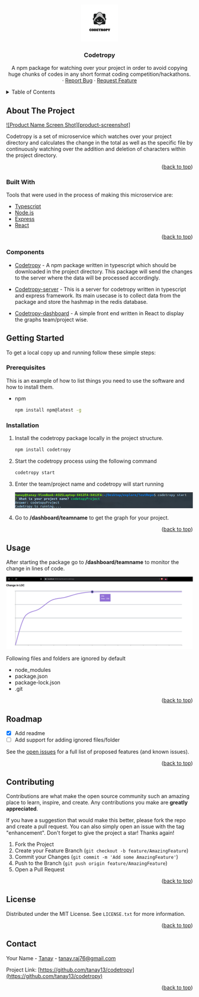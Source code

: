 <div id="top"></div>

<!-- [![Contributors][contributors-shield]][contributors-url]
[![Forks][forks-shield]][forks-url]
[![Stargazers][stars-shield]][stars-url]
[![Issues][issues-shield]][issues-url]
[![MIT License][license-shield]][license-url]
[![LinkedIn][linkedin-shield]][linkedin-url] -->

<!-- PROJECT LOGO -->
<br />
<div align="center">
  <a href="https://github.com/tanay13/codetropy">
    <img src="images/logo.png" alt="Logo" width="100" height="100">
  </a>

  <h3 align="center">Codetropy</h3>

  <p align="center">
    A npm package for watching over your project in order to avoid copying huge chunks of codes in any short format coding competition/hackathons.
    <br />
    ·
    <a href="https://github.com/tanay13/codetropy/issues">Report Bug</a>
    ·
    <a href="https://github.com/tanay13/codetropy/issues">Request Feature</a>
  </p>
</div>

<!-- TABLE OF CONTENTS -->
<details>
  <summary>Table of Contents</summary>
  <ol>
    <li>
      <a href="#about-the-project">About The Project</a>
      <ul>
        <li><a href="#built-with">Built With</a></li>
      </ul>
    </li>
    <li>
      <a href="#getting-started">Getting Started</a>
      <ul>
        <li><a href="#prerequisites">Prerequisites</a></li>
        <li><a href="#installation">Installation</a></li>
      </ul>
    </li>
    <li><a href="#usage">Usage</a></li>
    <li><a href="#roadmap">Roadmap</a></li>
    <li><a href="#contributing">Contributing</a></li>
    <li><a href="#license">License</a></li>
    <li><a href="#contact">Contact</a></li>
    <li><a href="#acknowledgments">Acknowledgments</a></li>
  </ol>
</details>

<!-- ABOUT THE PROJECT -->

## About The Project

[![Product Name Screen Shot][product-screenshot]](https://example.com)

Codetropy is a set of microservice which watches over your project directory and calculates the change in the total as well as the specific file by continuously watching over the addition and deletion of characters within the project directory.

<p align="right">(<a href="#top">back to top</a>)</p>

### Built With

Tools that were used in the process of making this microservice are:

- [Typescript](https://www.typescriptlang.org/)
- [Node.js](https://nodejs.org/en/)
- [Express](https://expressjs.com/)
- [React](https://https://reactjs.org/)

<p align="right">(<a href="#top">back to top</a>)</p>

### Components

- [Codetropy](https://github.com/tanay13/codetropy) - A npm package written in typescript which should be downloaded in the project directory. This package will send the changes to the server where the data will be processed accordingly.

- [Codetropy-server](https://github.com/tanay13/codetropy-server) - This is a server for codetropy written in typescript and express framework. Its main usecase is to collect data from the package and store the hashmap in the redis database.
- [Codetropy-dashboard](https://github.com/tanay13/codetropy-dashboard) - A simple front end written in React to display the graphs team/project wise.

<!-- GETTING STARTED -->

## Getting Started

To get a local copy up and running follow these simple steps:

### Prerequisites

This is an example of how to list things you need to use the software and how to install them.

- npm

  ```sh
  npm install npm@latest -g
  ```

### Installation

1. Install the codetropy package locally in the project structure.

   ```sh
   npm install codetropy
   ```

2. Start the codetropy process using the following command
   ```sh
   codetropy start
   ```
3. Enter the team/project name and codetropy will start running

   ![image](images/codetropyStart.png)

4. Go to <b>/dashboard/teamname</b> to get the graph for your project.

<p align="right">(<a href="#top">back to top</a>)</p>

<!-- USAGE EXAMPLES -->

## Usage

After starting the package go to <b>/dashboard/teamname</b> to monitor the change in lines of code.

![image](images/dashboard.png)

Following files and folders are ignored by default

- node_modules
- package.json
- package-lock.json
- .git

<p align="right">(<a href="#top">back to top</a>)</p>

<!-- ROADMAP -->

## Roadmap

- [x] Add readme
- [ ] Add support for adding ignored files/folder

See the [open issues](https://github.com/codetropy/issues) for a full list of proposed features (and known issues).

<p align="right">(<a href="#top">back to top</a>)</p>

<!-- CONTRIBUTING -->

## Contributing

Contributions are what make the open source community such an amazing place to learn, inspire, and create. Any contributions you make are **greatly appreciated**.

If you have a suggestion that would make this better, please fork the repo and create a pull request. You can also simply open an issue with the tag "enhancement".
Don't forget to give the project a star! Thanks again!

1. Fork the Project
2. Create your Feature Branch (`git checkout -b feature/AmazingFeature`)
3. Commit your Changes (`git commit -m 'Add some AmazingFeature'`)
4. Push to the Branch (`git push origin feature/AmazingFeature`)
5. Open a Pull Request

<p align="right">(<a href="#top">back to top</a>)</p>

<!-- LICENSE -->

## License

Distributed under the MIT License. See `LICENSE.txt` for more information.

<p align="right">(<a href="#top">back to top</a>)</p>

<!-- CONTACT -->

## Contact

Your Name - [Tanay](https://twitter.com/tanayhere) - tanay.raj76@gmail.com

Project Link: [https://github.com/tanay13/codetropy](https://github.com/tanay13/codetropy)

<p align="right">(<a href="#top">back to top</a>)</p>
